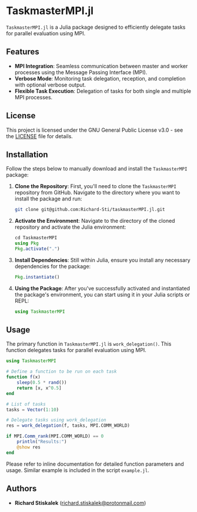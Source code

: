 # TaskmasterMPI.jl

`TaskmasterMPI.jl` is a Julia package designed to efficiently delegate tasks for parallel evaluation using MPI.

## Features
- **MPI Integration**: Seamless communication between master and worker processes using the Message Passing Interface (MPI).
- **Verbose Mode**: Monitoring task delegation, reception, and completion with optional verbose output.
- **Flexible Task Execution**: Delegation of tasks for both single and multiple MPI processes.

## License

This project is licensed under the GNU General Public License v3.0 - see the [LICENSE](LICENSE) file for details.

## Installation

Follow the steps below to manually download and install the `TaskmasterMPI` package:

1. **Clone the Repository**: First, you'll need to clone the `TaskmasterMPI` repository from GitHub. Navigate to the directory where you want to install the package and run:
    ```bash
    git clone git@github.com:Richard-Sti/taskmasterMPI.jl.git
    ```

2. **Activate the Environment**: Navigate to the directory of the cloned repository and activate the Julia environment:
    ```julia
    cd TaskmasterMPI
    using Pkg
    Pkg.activate(".")
    ```

3. **Install Dependencies**: Still within Julia, ensure you install any necessary dependencies for the package:
    ```julia
    Pkg.instantiate()
    ```

4. **Using the Package**: After you've successfully activated and instantiated the package's environment, you can start using it in your Julia scripts or REPL:
    ```julia
    using TaskmasterMPI
    ```

## Usage

The primary function in `TaskmasterMPI.jl` is `work_delegation()`. This function delegates tasks for parallel evaluation using MPI.

```julia
using TaskmasterMPI

# Define a function to be run on each task
function f(x)
    sleep(0.5 * rand())
    return [x, x^0.5]
end

# List of tasks
tasks = Vector(1:10)

# Delegate tasks using work_delegation
res = work_delegation(f, tasks, MPI.COMM_WORLD)

if MPI.Comm_rank(MPI.COMM_WORLD) == 0
    println("Results:")
    @show res
end
```

Please refer to inline documentation for detailed function parameters and usage. Similar example is included in the script `example.jl`.


## Authors

- **Richard Stiskalek** ([richard.stiskalek@protonmail.com](mailto:richard.stiskalek@protonmail.com))

